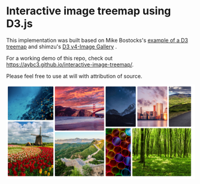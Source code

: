 # Interactive image treemap using D3.js

This implementation was built based on Mike Bostocks's
[example of a D3 treemap](https://observablehq.com/@d3/treemap "https://observablehq.com/@d3/treemap")
and shimzu's
[D3 v4-Image Gallery](https://bl.ocks.org/shimizu/79409cca5bcc57c32ddae0a5f0a1a564 "https://bl.ocks.org/shimizu/79409cca5bcc57c32ddae0a5f0a1a564")
.

For a working demo of this repo, check out https://aybc3.github.io/interactive-image-treemap/.

Please feel free to use at will with attribution of source.

[![alt text](https://github.com/aybc3/interactive-image-treemap/blob/master/images/treemap.png "Main Image")](https://aybc3.github.io/interactive-image-treemap/)
